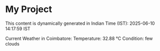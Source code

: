 # My Project

This content is dynamically generated in Indian Time (IST): 2025-06-10 14:17:59 IST


Current Weather in Coimbatore:
Temperature: 32.88 °C
Condition: few clouds
